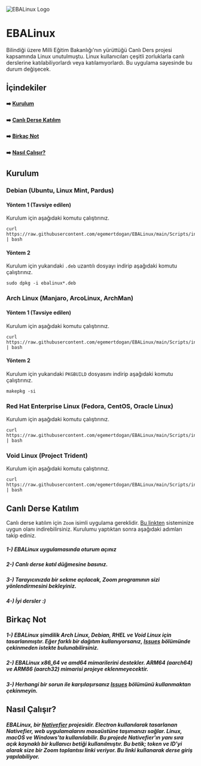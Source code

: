 ![EBALinux Logo](https://github.com/egemertdogan/EBALinux/blob/main/logo2.png)
# EBALinux
Bilindiği üzere Milli Eğitim Bakanlığı'nın yürüttüğü Canlı Ders projesi kapsamında Linux unutulmuştu. Linux kullanıcıları çeşitli zorluklarla canlı derslerine katılabiliyorlardı veya katılamıyorlardı. Bu uygulama sayesinde bu durum değişecek.

## İçindekiler

####  ➡️ [Kurulum](https://github.com/egemertdogan/EBALinux/tree/main#kurulum)
####  ➡️ [Canlı Derse Katılım](https://github.com/egemertdogan/EBALinux/tree/main#canl%C4%B1-derse-kat%C4%B1l%C4%B1m)
####  ➡️ [Birkaç Not](https://github.com/egemertdogan/EBALinux/tree/main#birka%C3%A7-not)
####  ➡️ [Nasıl Çalışır?](https://github.com/egemertdogan/EBALinux#nas%C4%B1l-%C3%A7al%C4%B1%C5%9F%C4%B1r)

## Kurulum
### Debian (Ubuntu, Linux Mint, Pardus)
#### Yöntem 1 (Tavsiye edilen)
Kurulum için aşağıdaki komutu çalıştırınız.
```
curl https://raw.githubusercontent.com/egemertdogan/EBALinux/main/Scripts/install_debian.sh | bash
```
#### Yöntem 2
Kurulum için yukarıdaki `.deb` uzantılı dosyayı indirip aşağıdaki komutu çalıştırınız.
```shell
sudo dpkg -i ebalinux*.deb
```
### Arch Linux (Manjaro, ArcoLinux, ArchMan)
#### Yöntem 1 (Tavsiye edilen)
Kurulum için aşağıdaki komutu çalıştırınız.
```
curl https://raw.githubusercontent.com/egemertdogan/EBALinux/main/Scripts/install_arch.sh | bash
```
#### Yöntem 2
Kurulum için yukarıdaki `PKGBUILD` dosyasını indirip aşağıdaki komutu çalıştırınız.
```shell
makepkg -si
```
### Red Hat Enterprise Linux (Fedora, CentOS, Oracle Linux)
Kurulum için aşağıdaki komutu çalıştırınız.
```
curl https://raw.githubusercontent.com/egemertdogan/EBALinux/main/Scripts/install_rhel.sh | bash
```
### Void Linux (Project Trident)
Kurulum için aşağıdaki komutu çalıştırınız.
```
curl https://raw.githubusercontent.com/egemertdogan/EBALinux/main/Scripts/install_void.sh | bash
```
## Canlı Derse Katılım
Canlı derse katılım için `Zoom` isimli uygulama gereklidir. [Bu linkten](https://zoom.us/download) sisteminize uygun olanı indirebilirsiniz. Kurulumu yaptıktan sonra aşağıdaki adımları takip ediniz.

##### 1-) EBALinux uygulamasında oturum açınız
##### 2-) Canlı derse katıl düğmesine basınız.
##### 3-) Tarayıcınızda bir sekme açılacak, Zoom programının sizi yönlendirmesini bekleyiniz.
##### 4-) İyi dersler *:)*

## Birkaç Not
##### 1-) EBALinux şimdilik Arch Linux, Debian, RHEL ve Void Linux için tasarlanmıştır. Eğer farklı bir dağıtım kullanıyorsanız, [Issues](https://github.com/egemertdogan/EBALinux/issues) bölümünde çekinmeden istekte bulunabilirsiniz.
##### 2-) EBALinux x86_64 ve amd64 mimarilerini destekler. ARM64 (aarch64) ve ARM86 (aarch32) mimarisi projeye eklenmeyecektir.
##### 3-) Herhangi bir sorun ile karşılaşırsanız [Issues](https://github.com/egemertdogan/EBALinux/issues) bölümünü kullanmaktan çekinmeyin.

## Nasıl Çalışır?
##### EBALinux, bir [Nativefier](https://github.com/jiahaog/nativefier) projesidir. Electron kullanılarak tasarlanan Nativefier, web uygulamalarını masaüstüne taşımanızı sağlar. Linux, macOS ve Windows'ta kullanılabilir. Bu projede Nativefier'ın yanı sıra açık kaynaklı bir kullanıcı betiği kullanılmıştır. Bu betik; token ve ID'yi alarak size bir Zoom toplantısı linki veriyor. Bu linki kullanarak derse giriş yapılabiliyor.

